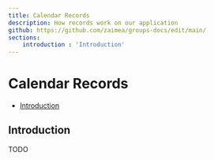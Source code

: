 ```yaml
---
title: Calendar Records
description: How records work on our application
github: https://github.com/zaimea/groups-docs/edit/main/
sections: 
    introduction : 'Introduction'
---
```


# Calendar Records

- [Introduction](#introduction)

<a name="introduction"></a>
## Introduction

TODO